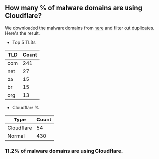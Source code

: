 ## How many % of malware domains are using Cloudflare?


We downloaded the malware domains from [here](https://urlhaus.abuse.ch) and filter out duplicates.
Here's the result.


[//]: # (start replacement)


- Top 5 TLDs

| TLD | Count |
| --- | --- |
| com | 241 |
| net | 27 |
| za | 15 |
| br | 15 |
| org | 13 |


- Cloudflare %

| Type | Count |
| --- | --- |
| Cloudflare | 54 |
| Normal | 430 |


### 11.2% of malware domains are using Cloudflare.